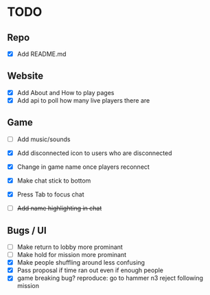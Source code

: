 # TODO

## Repo

- [x] Add README.md

## Website

- [x] Add About and How to play pages
- [x] Add api to poll how many live players there are

## Game

- [ ] Add music/sounds

- [x] Add disconnected icon to users who are disconnected
- [x] Change in game name once players reconnect
- [x] Make chat stick to bottom
- [x] Press Tab to focus chat
- [ ] ~~Add name highlighting in chat~~

## Bugs / UI

- [ ] Make return to lobby more prominant
- [ ] Make hold for mission more prominant
- [x] Make people shuffling around less confusing
- [x] Pass proposal if time ran out even if enough people
- [x] game breaking bug? reproduce:
      go to hammer n3
      reject following mission
